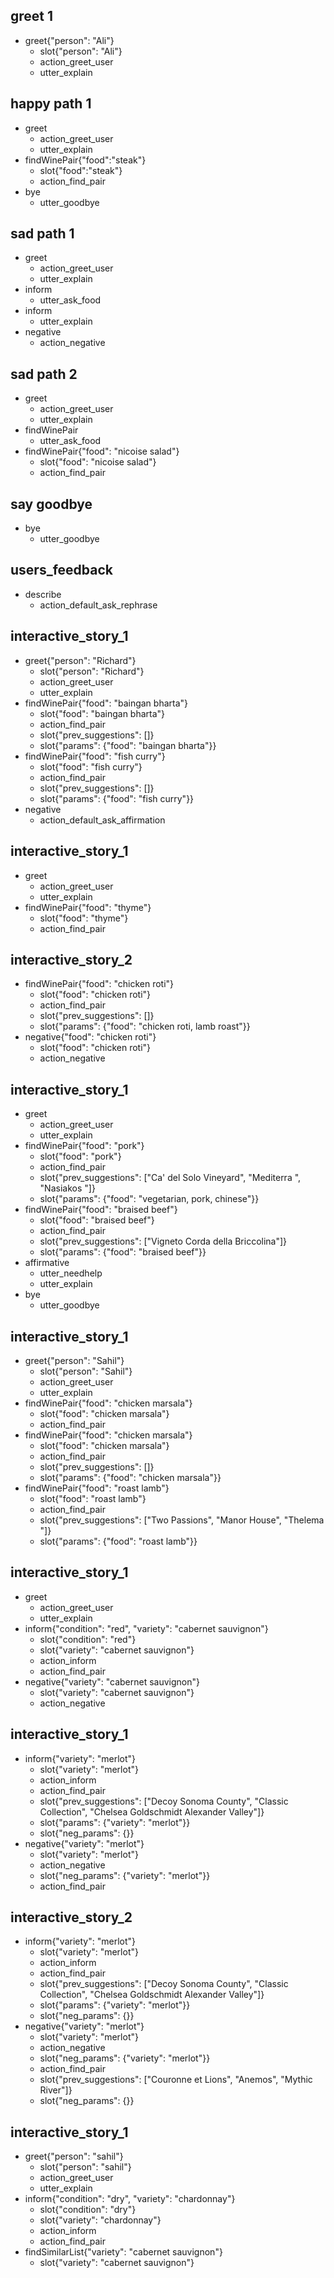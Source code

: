 ## greet 1
* greet{"person": "Ali"}
  - slot{"person": "Ali"}
  - action_greet_user
  - utter_explain  

## happy path 1
* greet
  - action_greet_user
  - utter_explain
* findWinePair{"food":"steak"}
  - slot{"food":"steak"}
  - action_find_pair
* bye
  - utter_goodbye

## sad path 1
* greet
  - action_greet_user
  - utter_explain
* inform
  - utter_ask_food
* inform
  - utter_explain
* negative
  - action_negative

## sad path 2
* greet
  - action_greet_user
  - utter_explain
* findWinePair
  - utter_ask_food
* findWinePair{"food": "nicoise salad"}
  - slot{"food": "nicoise salad"}
  - action_find_pair

## say goodbye
* bye
    - utter_goodbye
  
## users_feedback
* describe
    - action_default_ask_rephrase

## interactive_story_1
* greet{"person": "Richard"}
    - slot{"person": "Richard"}
    - action_greet_user
    - utter_explain
* findWinePair{"food": "baingan bharta"}
    - slot{"food": "baingan bharta"}
    - action_find_pair
    - slot{"prev_suggestions": []}
    - slot{"params": {"food": "baingan bharta"}}
* findWinePair{"food": "fish curry"}
    - slot{"food": "fish curry"}
    - action_find_pair
    - slot{"prev_suggestions": []}
    - slot{"params": {"food": "fish curry"}}
* negative
    - action_default_ask_affirmation

## interactive_story_1
* greet
    - action_greet_user
    - utter_explain
* findWinePair{"food": "thyme"}
    - slot{"food": "thyme"}
    - action_find_pair

## interactive_story_2
* findWinePair{"food": "chicken roti"}
    - slot{"food": "chicken roti"}
    - action_find_pair
    - slot{"prev_suggestions": []}
    - slot{"params": {"food": "chicken roti, lamb roast"}}
* negative{"food": "chicken roti"}
    - slot{"food": "chicken roti"}
    - action_negative

## interactive_story_1
* greet
    - action_greet_user
    - utter_explain
* findWinePair{"food": "pork"}
    - slot{"food": "pork"}
    - action_find_pair
    - slot{"prev_suggestions": ["Ca' del Solo Vineyard", "Mediterra ", "Nasiakos "]}
    - slot{"params": {"food": "vegetarian, pork, chinese"}}
* findWinePair{"food": "braised beef"}
    - slot{"food": "braised beef"}
    - action_find_pair
    - slot{"prev_suggestions": ["Vigneto Corda della Briccolina"]}
    - slot{"params": {"food": "braised beef"}}
* affirmative
    - utter_needhelp
    - utter_explain
* bye
    - utter_goodbye

## interactive_story_1
* greet{"person": "Sahil"}
    - slot{"person": "Sahil"}
    - action_greet_user
    - utter_explain
* findWinePair{"food": "chicken marsala"}
    - slot{"food": "chicken marsala"}
    - action_find_pair
* findWinePair{"food": "chicken marsala"}
    - slot{"food": "chicken marsala"}
    - action_find_pair
    - slot{"prev_suggestions": []}
    - slot{"params": {"food": "chicken marsala"}}
* findWinePair{"food": "roast lamb"}
    - slot{"food": "roast lamb"}
    - action_find_pair
    - slot{"prev_suggestions": ["Two Passions", "Manor House", "Thelema "]}
    - slot{"params": {"food": "roast lamb"}}

## interactive_story_1
* greet
    - action_greet_user
    - utter_explain
* inform{"condition": "red", "variety": "cabernet sauvignon"}
    - slot{"condition": "red"}
    - slot{"variety": "cabernet sauvignon"}
    - action_inform
    - action_find_pair
* negative{"variety": "cabernet sauvignon"}
    - slot{"variety": "cabernet sauvignon"}
    - action_negative
   
## interactive_story_1
* inform{"variety": "merlot"}
    - slot{"variety": "merlot"}
    - action_inform
    - action_find_pair
    - slot{"prev_suggestions": ["Decoy Sonoma County", "Classic Collection", "Chelsea Goldschmidt Alexander Valley"]}
    - slot{"params": {"variety": "merlot"}}
    - slot{"neg_params": {}}
* negative{"variety": "merlot"}
    - slot{"variety": "merlot"}
    - action_negative
    - slot{"neg_params": {"variety": "merlot"}}
    - action_find_pair

## interactive_story_2
* inform{"variety": "merlot"}
    - slot{"variety": "merlot"}
    - action_inform
    - action_find_pair
    - slot{"prev_suggestions": ["Decoy Sonoma County", "Classic Collection", "Chelsea Goldschmidt Alexander Valley"]}
    - slot{"params": {"variety": "merlot"}}
    - slot{"neg_params": {}}
* negative{"variety": "merlot"}
    - slot{"variety": "merlot"}
    - action_negative
    - slot{"neg_params": {"variety": "merlot"}}
    - action_find_pair
    - slot{"prev_suggestions": ["Couronne et Lions", "Anemos", "Mythic River"]}
    - slot{"neg_params": {}}
   
## interactive_story_1
* greet{"person": "sahil"}
    - slot{"person": "sahil"}
    - action_greet_user
    - utter_explain
* inform{"condition": "dry", "variety": "chardonnay"}
    - slot{"condition": "dry"}
    - slot{"variety": "chardonnay"}
    - action_inform
    - action_find_pair
* findSimilarList{"variety": "cabernet sauvignon"}
    - slot{"variety": "cabernet sauvignon"}
